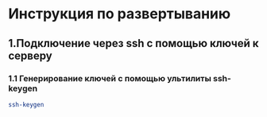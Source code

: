 # Инструкция по развертыванию
## 1.Подключение через ssh c помощью ключей к серверу
### 1.1 Генерирование ключей с помощью ультилиты ssh-keygen
```bash
ssh-keygen
